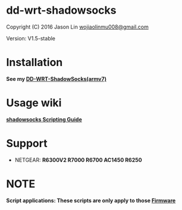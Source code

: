 # dd-wrt-shadowsocks

Copyright (C) 2016 Jason Lin <wojiaolinmu008@gmail.com>

Version: V1.5-stable

# Installation

**See my [DD-WRT-ShadowSocks(armv7)](http://www.router008.com/2016/05/09/DD-WRT-ShadowSocks/)**

# Usage wiki

**[shadowsocks Scripting Guide](http://www.router008.com/2016/02/14/ShadowSocks-Scripting-Guide/)**

# Support

- NETGEAR:
**R6300V2 R7000 R6700 AC1450 R6250**

# NOTE

**Script applications: These scripts are only apply to those [Firmware](http://entware.mirrors.ligux.com/DD-WRT/K3-AC-ARM/R29846/)**